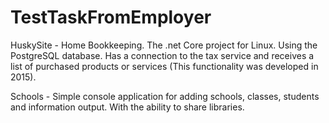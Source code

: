 # TestTaskFromEmployer
HuskySite - Home Bookkeeping. The .net Core project for Linux. Using the PostgreSQL database. Has a connection to the tax service and receives a list of purchased products or services (This functionality was developed in 2015).

Schools - Simple console application for adding schools, classes, students and information output. With the ability to share libraries.
